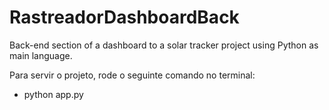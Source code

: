 # RastreadorDashboardBack
Back-end section of a dashboard to a solar tracker project using Python as main language.

Para servir o projeto, rode o seguinte comando no terminal: 
- python app.py
